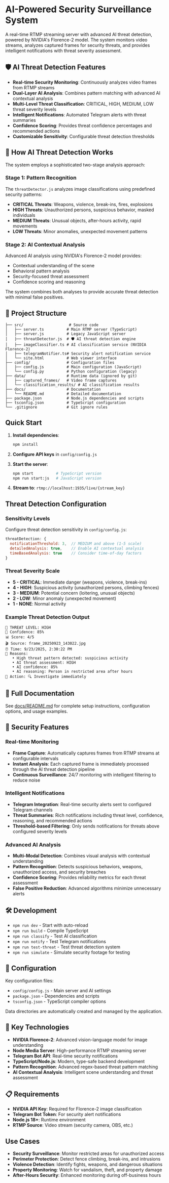 # AI-Powered Security Surveillance System

A real-time RTMP streaming server with advanced AI threat detection, powered by NVIDIA's Florence-2 model. The system monitors video streams, analyzes captured frames for security threats, and provides intelligent notifications with threat severity assessment.

## 🛡️ AI Threat Detection Features

- **Real-time Security Monitoring**: Continuously analyzes video frames from RTMP streams
- **Dual-Layer AI Analysis**: Combines pattern matching with advanced AI contextual analysis
- **Multi-Level Threat Classification**: CRITICAL, HIGH, MEDIUM, LOW threat severity levels
- **Intelligent Notifications**: Automated Telegram alerts with threat summaries
- **Confidence Scoring**: Provides threat confidence percentages and recommended actions
- **Customizable Sensitivity**: Configurable threat detection thresholds

## 🧠 How AI Threat Detection Works

The system employs a sophisticated two-stage analysis approach:

### Stage 1: Pattern Recognition

The `threatDetector.js` analyzes image classifications using predefined security patterns:

- **CRITICAL Threats**: Weapons, violence, break-ins, fires, explosions
- **HIGH Threats**: Unauthorized persons, suspicious behavior, masked individuals
- **MEDIUM Threats**: Unusual objects, after-hours activity, rapid movements
- **LOW Threats**: Minor anomalies, unexpected movement patterns

### Stage 2: AI Contextual Analysis

Advanced AI analysis using NVIDIA's Florence-2 model provides:

- Contextual understanding of the scene
- Behavioral pattern analysis
- Security-focused threat assessment
- Confidence scoring and reasoning

The system combines both analyses to provide accurate threat detection with minimal false positives.

## 📁 Project Structure

```
├── src/                    # Source code
│   ├── server.ts          # Main RTMP server (TypeScript)
│   ├── server.js          # Legacy JavaScript server
│   ├── threatDetector.js  # 🛡️ AI threat detection engine
│   ├── imageClassifier.ts # AI classification service (NVIDIA Florence-2)
│   ├── telegramNotifier.ts# Security alert notification service
│   └── site.html          # Web viewer interface
├── config/                # Configuration files
│   ├── config.js          # Main configuration (JavaScript)
│   └── config.py          # Python configuration (legacy)
├── data/                  # Runtime data (ignored by git)
│   ├── captured_frames/   # Video frame captures
│   └── classification_results/ # AI classification results
├── docs/                  # Documentation
│   └── README.md          # Detailed documentation
├── package.json           # Node.js dependencies and scripts
├── tsconfig.json          # TypeScript configuration
└── .gitignore             # Git ignore rules
```

## Quick Start

1. **Install dependencies**:

   ```bash
   npm install
   ```

2. **Configure API keys** in `config/config.js`

3. **Start the server**:

   ```bash
   npm start          # TypeScript version
   npm run start:js   # JavaScript version
   ```

4. **Stream to**: `rtmp://localhost:1935/live/{stream_key}`

## Threat Detection Configuration

### Sensitivity Levels

Configure threat detection sensitivity in `config/config.js`:

```javascript
threatDetection: {
  notificationThreshold: 3,  // MEDIUM and above (1-5 scale)
  detailedAnalysis: true,    // Enable AI contextual analysis
  timeBasedAnalysis: true    // Consider time-of-day factors
}
```

### Threat Severity Scale

- **5 - CRITICAL**: Immediate danger (weapons, violence, break-ins)
- **4 - HIGH**: Suspicious activity (unauthorized persons, climbing fences)
- **3 - MEDIUM**: Potential concern (loitering, unusual objects)
- **2 - LOW**: Minor anomaly (unexpected movement)
- **1 - NONE**: Normal activity

### Example Threat Detection Output

```
🚨 THREAT LEVEL: HIGH
🎯 Confidence: 85%
📊 Score: 4/5
🎬 Source: frame_20250923_143022.jpg
⏰ Time: 9/23/2025, 2:30:22 PM
📝 Reasons:
   • High threat pattern detected: suspicious activity
   • AI threat assessment: HIGH
   • AI confidence: 85%
   • AI reasoning: Person in restricted area after hours
🎯 Action: 🔍 Investigate immediately
```

## 📖 Full Documentation

See [docs/README.md](docs/README.md) for complete setup instructions, configuration options, and usage examples.

## 🔐 Security Features

### Real-time Monitoring

- **Frame Capture**: Automatically captures frames from RTMP streams at configurable intervals
- **Instant Analysis**: Each captured frame is immediately processed through the AI threat detection pipeline
- **Continuous Surveillance**: 24/7 monitoring with intelligent filtering to reduce noise

### Intelligent Notifications

- **Telegram Integration**: Real-time security alerts sent to configured Telegram channels
- **Threat Summaries**: Rich notifications including threat level, confidence, reasoning, and recommended actions
- **Threshold-based Filtering**: Only sends notifications for threats above configured severity levels

### Advanced AI Analysis

- **Multi-Modal Detection**: Combines visual analysis with contextual understanding
- **Pattern Recognition**: Detects suspicious behaviors, weapons, unauthorized access, and security breaches
- **Confidence Scoring**: Provides reliability metrics for each threat assessment
- **False Positive Reduction**: Advanced algorithms minimize unnecessary alerts

## 🛠️ Development

- `npm run dev` - Start with auto-reload
- `npm run build` - Compile TypeScript
- `npm run classify` - Test AI classification
- `npm run notify` - Test Telegram notifications
- `npm run test-threat` - Test threat detection system
- `npm run simulate` - Simulate security footage for testing

## 🔧 Configuration

Key configuration files:

- `config/config.js` - Main server and AI settings
- `package.json` - Dependencies and scripts
- `tsconfig.json` - TypeScript compiler options

Data directories are automatically created and managed by the application.

## 🚀 Key Technologies

- **NVIDIA Florence-2**: Advanced vision-language model for image understanding
- **Node Media Server**: High-performance RTMP streaming server
- **Telegram Bot API**: Real-time security notifications
- **TypeScript/Node.js**: Modern, type-safe backend development
- **Pattern Recognition**: Advanced regex-based threat pattern matching
- **AI Contextual Analysis**: Intelligent scene understanding and threat assessment

## 📋 Requirements

- **NVIDIA API Key**: Required for Florence-2 image classification
- **Telegram Bot Token**: For security alert notifications
- **Node.js 18+**: Runtime environment
- **RTMP Source**: Video stream (security camera, OBS, etc.)

## Use Cases

- **Security Surveillance**: Monitor restricted areas for unauthorized access
- **Perimeter Protection**: Detect fence climbing, break-ins, and intrusions
- **Violence Detection**: Identify fights, weapons, and dangerous situations
- **Property Monitoring**: Watch for vandalism, theft, and property damage
- **After-Hours Security**: Enhanced monitoring during off-business hours
